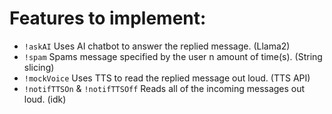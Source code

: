 # Features to implement:
- `!askAI` Uses AI chatbot to answer the replied message. (Llama2)
- `!spam` Spams message specified by the user n amount of time(s). (String slicing)
- `!mockVoice` Uses TTS to read the replied message out loud. (TTS API)
- `!notifTTSOn` & `!notifTTSOff` Reads all of the incoming messages out loud. (idk)